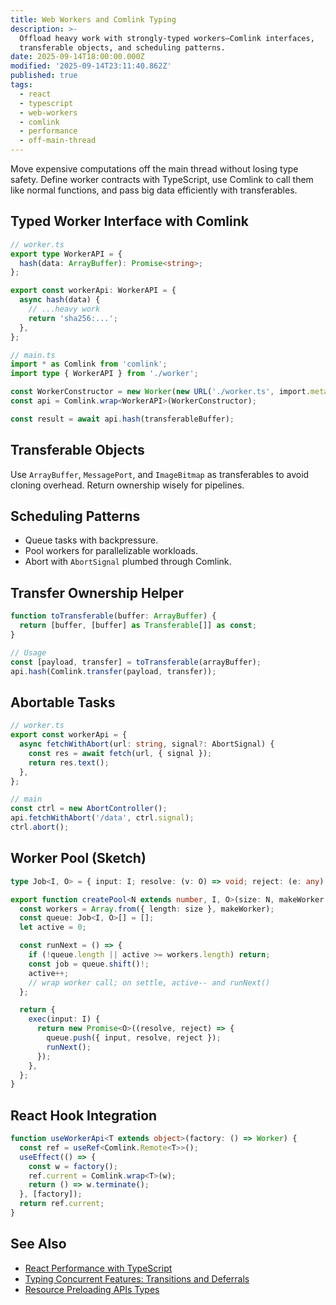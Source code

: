 ```yaml
---
title: Web Workers and Comlink Typing
description: >-
  Offload heavy work with strongly-typed workers—Comlink interfaces,
  transferable objects, and scheduling patterns.
date: 2025-09-14T18:00:00.000Z
modified: '2025-09-14T23:11:40.862Z'
published: true
tags:
  - react
  - typescript
  - web-workers
  - comlink
  - performance
  - off-main-thread
---
```


Move expensive computations off the main thread without losing type safety. Define worker contracts with TypeScript, use Comlink to call them like normal functions, and pass big data efficiently with transferables.

## Typed Worker Interface with Comlink

```ts
// worker.ts
export type WorkerAPI = {
  hash(data: ArrayBuffer): Promise<string>;
};

export const workerApi: WorkerAPI = {
  async hash(data) {
    // ...heavy work
    return 'sha256:...';
  },
};
```

```ts
// main.ts
import * as Comlink from 'comlink';
import type { WorkerAPI } from './worker';

const WorkerConstructor = new Worker(new URL('./worker.ts', import.meta.url), { type: 'module' });
const api = Comlink.wrap<WorkerAPI>(WorkerConstructor);

const result = await api.hash(transferableBuffer);
```

## Transferable Objects

Use `ArrayBuffer`, `MessagePort`, and `ImageBitmap` as transferables to avoid cloning overhead. Return ownership wisely for pipelines.

## Scheduling Patterns

- Queue tasks with backpressure.
- Pool workers for parallelizable workloads.
- Abort with `AbortSignal` plumbed through Comlink.

## Transfer Ownership Helper

```ts
function toTransferable(buffer: ArrayBuffer) {
  return [buffer, [buffer] as Transferable[]] as const;
}

// Usage
const [payload, transfer] = toTransferable(arrayBuffer);
api.hash(Comlink.transfer(payload, transfer));
```

## Abortable Tasks

```ts
// worker.ts
export const workerApi = {
  async fetchWithAbort(url: string, signal?: AbortSignal) {
    const res = await fetch(url, { signal });
    return res.text();
  },
};

// main
const ctrl = new AbortController();
api.fetchWithAbort('/data', ctrl.signal);
ctrl.abort();
```

## Worker Pool (Sketch)

```ts
type Job<I, O> = { input: I; resolve: (v: O) => void; reject: (e: any) => void };

export function createPool<N extends number, I, O>(size: N, makeWorker: () => Worker) {
  const workers = Array.from({ length: size }, makeWorker);
  const queue: Job<I, O>[] = [];
  let active = 0;

  const runNext = () => {
    if (!queue.length || active >= workers.length) return;
    const job = queue.shift()!;
    active++;
    // wrap worker call; on settle, active-- and runNext()
  };

  return {
    exec(input: I) {
      return new Promise<O>((resolve, reject) => {
        queue.push({ input, resolve, reject });
        runNext();
      });
    },
  };
}
```

## React Hook Integration

```ts
function useWorkerApi<T extends object>(factory: () => Worker) {
  const ref = useRef<Comlink.Remote<T>>();
  useEffect(() => {
    const w = factory();
    ref.current = Comlink.wrap<T>(w);
    return () => w.terminate();
  }, [factory]);
  return ref.current;
}
```

## See Also

- [React Performance with TypeScript](react-performance-with-typescript.md)
- [Typing Concurrent Features: Transitions and Deferrals](concurrent-features-typing.md)
- [Resource Preloading APIs Types](resource-preloading-apis-types.md)
